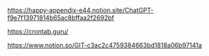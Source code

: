 https://happy-appendix-e44.notion.site/ChatGPT-f9e7f13971814b65ac8bffaa2f2692bf

https://crontab.guru/

https://www.notion.so/GIT-c3ac2c4759384663bd1818a06b97141a

